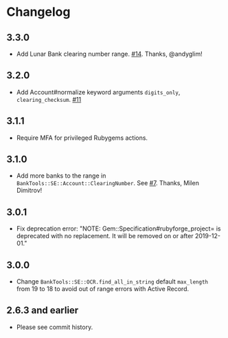 # Changelog

## 3.3.0

- Add Lunar Bank clearing number range. [#14](https://github.com/barsoom/banktools-se/pull/14). Thanks, @andyglim!

## 3.2.0

- Add Account#normalize keyword arguments `digits_only`, `clearing_checksum`. [#11](https://github.com/barsoom/banktools-se/pull/11)

## 3.1.1

- Require MFA for privileged Rubygems actions.

## 3.1.0

- Add more banks to the range in `BankTools::SE::Account::ClearingNumber`. See [#7]. Thanks, Milen Dimitrov!

## 3.0.1

- Fix deprecation error: "NOTE: Gem::Specification#rubyforge_project= is deprecated with no replacement. It will be removed on or after 2019-12-01."

## 3.0.0

- Change `BankTools::SE::OCR.find_all_in_string` default `max_length` from 19 to 18 to avoid out of range errors with Active Record.

## 2.6.3 and earlier

- Please see commit history.

[#7]: https://github.com/barsoom/banktools-se/pull/7
